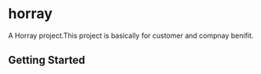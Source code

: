 # horray

A Horray project.This project is basically for customer and compnay benifit.

## Getting Started

